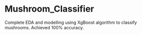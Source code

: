 # Mushroom_Classifier
Complete EDA and modelling using XgBoost algorithm to classify mushrooms. Achieved 100% accuracy.
